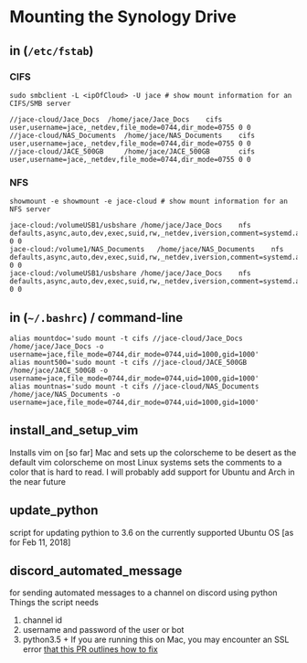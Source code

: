 # Mounting the Synology Drive
  
## in (`/etc/fstab`)

### CIFS

```shell
sudo smbclient -L <ipOfCloud> -U jace # show mount information for an CIFS/SMB server

//jace-cloud/Jace_Docs	/home/jace/Jace_Docs	cifs	user,username=jace,_netdev,file_mode=0744,dir_mode=0755	0 0
//jace-cloud/NAS_Documents	/home/jace/NAS_Documents	cifs	user,username=jace,_netdev,file_mode=0744,dir_mode=0755	0 0
//jace-cloud/JACE_500GB		/home/jace/JACE_500GB		cifs	user,username=jace,_netdev,file_mode=0744,dir_mode=0755	0 0
```

### NFS

```shell
showmount -e showmount -e jace-cloud # show mount information for an NFS server

jace-cloud:/volumeUSB1/usbshare	/home/jace/Jace_Docs	nfs	defaults,async,auto,dev,exec,suid,rw,_netdev,iversion,comment=systemd.automount	0 0
jace-cloud:/volume1/NAS_Documents	/home/jace/NAS_Documents	nfs	defaults,async,auto,dev,exec,suid,rw,_netdev,iversion,comment=systemd.automount	0 0
jace-cloud:/volumeUSB1/usbshare	/home/jace/Jace_Docs	nfs	defaults,async,auto,dev,exec,suid,rw,_netdev,iversion,comment=systemd.automount	0 0
```

## in (`~/.bashrc`) / command-line
```shell
alias mountdoc='sudo mount -t cifs //jace-cloud/Jace_Docs /home/jace/Jace_Docs -o username=jace,file_mode=0744,dir_mode=0744,uid=1000,gid=1000'
alias mount500='sudo mount -t cifs //jace-cloud/JACE_500GB /home/jace/JACE_500GB -o username=jace,file_mode=0744,dir_mode=0744,uid=1000,gid=1000'
alias mountnas='sudo mount -t cifs //jace-cloud/NAS_Documents /home/jace/NAS_Documents -o username=jace,file_mode=0744,dir_mode=0744,uid=1000,gid=1000'
```
  
## install_and_setup_vim  
Installs vim on [so far] Mac and sets up the colorscheme to be desert as the default vim colorscheme on most Linux systems sets the comments to a color that is hard to read. I will probably add support for Ubuntu and Arch in the near future  
  

## update_python
script for updating pythion to 3.6 on the currently supported Ubuntu OS [as for Feb 11, 2018]
  
## discord_automated_message
for sending automated messages to a channel on discord using python
Things the script needs  
 1. channel id
 2. username and password of the user or bot
 3. python3.5 +
If you are running this on Mac, you may encounter an SSL error [that this PR outlines how to fix](https://github.com/Cog-Creators/Red-DiscordBot/issues/581)
